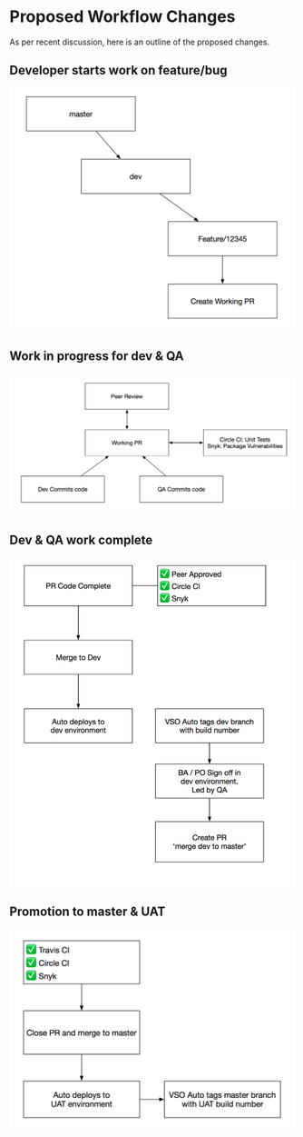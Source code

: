 # Proposed Workflow Changes

As per recent discussion, here is an outline of the proposed changes.

## Developer starts work on feature/bug

![work-starts](work-starts.png)

## Work in progress for dev & QA

![work-in-progress](work-in-progress-review.png)

## Dev & QA work complete

![dev-qa-complete](dev-qa-complete.png)

## Promotion to master & UAT

![promotion-to-master](promotion-to-master.png)

